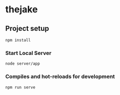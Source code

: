 # thejake

## Project setup
```
npm install
```

### Start Local Server
```
node server/app
```

### Compiles and hot-reloads for development
```
npm run serve
```

